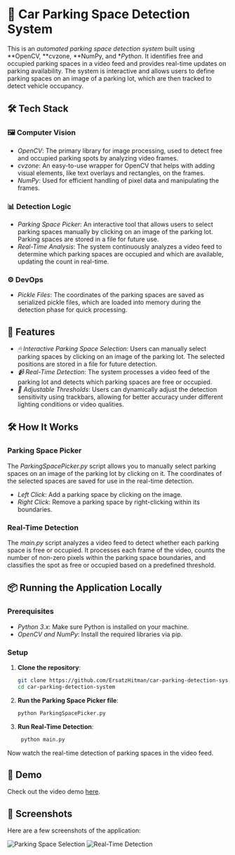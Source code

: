 # 🚗 Car Parking Space Detection System

This is an *automated parking space detection system* built using **OpenCV, **cvzone, **NumPy, and **Python*. It identifies free and occupied parking spaces in a video feed and provides real-time updates on parking availability. The system is interactive and allows users to define parking spaces on an image of a parking lot, which are then tracked to detect vehicle occupancy.

## 🛠 Tech Stack

### 🖼 Computer Vision

- *OpenCV*: The primary library for image processing, used to detect free and occupied parking spots by analyzing video frames.
- *cvzone*: An easy-to-use wrapper for OpenCV that helps with adding visual elements, like text overlays and rectangles, on the frames.
- *NumPy*: Used for efficient handling of pixel data and manipulating the frames.

### 📊 Detection Logic

- *Parking Space Picker*: An interactive tool that allows users to select parking spaces manually by clicking on an image of the parking lot. Parking spaces are stored in a file for future use.
- *Real-Time Analysis*: The system continuously analyzes a video feed to determine which parking spaces are occupied and which are available, updating the count in real-time.

### ⚙ DevOps

- *Pickle Files*: The coordinates of the parking spaces are saved as serialized pickle files, which are loaded into memory during the detection phase for quick processing.

## 🚀 Features

- *🖱 Interactive Parking Space Selection*: Users can manually select parking spaces by clicking on an image of the parking lot. The selected positions are stored in a file for future detection.
- *📹 Real-Time Detection*: The system processes a video feed of the parking lot and detects which parking spaces are free or occupied.
- *🔧 Adjustable Thresholds*: Users can dynamically adjust the detection sensitivity using trackbars, allowing for better accuracy under different lighting conditions or video qualities.

## 🛠 How It Works

### Parking Space Picker

The *ParkingSpacePicker.py* script allows you to manually select parking spaces on an image of the parking lot by clicking on it. The coordinates of the selected spaces are saved for use in the real-time detection.

- *Left Click*: Add a parking space by clicking on the image.
- *Right Click*: Remove a parking space by right-clicking within its boundaries.

### Real-Time Detection

The *main.py* script analyzes a video feed to detect whether each parking space is free or occupied. It processes each frame of the video, counts the number of non-zero pixels within the parking space boundaries, and classifies the spot as free or occupied based on a predefined threshold.

## 📦 Running the Application Locally

### Prerequisites

- *Python 3.x*: Make sure Python is installed on your machine.
- *OpenCV and NumPy*: Install the required libraries via pip.


### Setup

1. **Clone the repository**:
   ```bash
   git clone https://github.com/ErsatzHitman/car-parking-detection-system.git
   cd car-parking-detection-system
2. **Run the Parking Space Picker file**:

    ```bash
    python ParkingSpacePicker.py
    ```
3. **Run Real-Time Detection**:
   ```bash
    python main.py
    ```
Now watch the real-time detection of parking spaces in the video feed.

## 🎥 Demo

Check out the video demo [here](https://drive.google.com/file/d/1ORBdzU42iiSwNFZTy0C6A8OnaHUJIrSx/view?usp=sharing).

## 📸 Screenshots

Here are a few screenshots of the application:

![Parking Space Selection](https://github.com/user-attachments/assets/24bc8701-a5ac-43d2-8d6b-1f9ba3f15591)
![Real-Time Detection](https://github.com/user-attachments/assets/0111d751-323a-4e5d-bcf1-3a007e2c7867)


